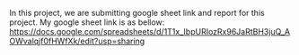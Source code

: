 In this project, we are submitting google sheet link and report for this project. 
My google sheet link is as bellow:
https://docs.google.com/spreadsheets/d/1T1x_IbpURIozRx96JaRtBH3juQ_AOWvalqjf0fHWfXk/edit?usp=sharing